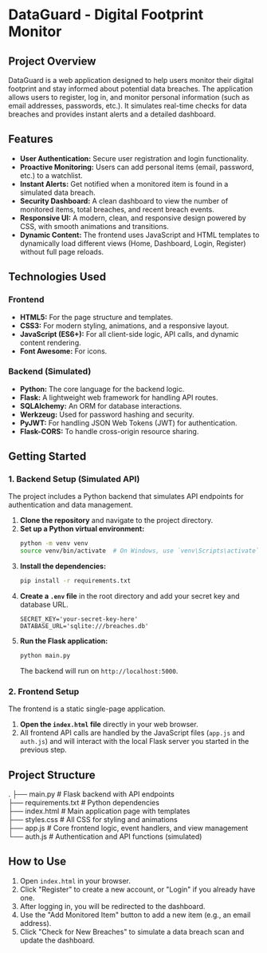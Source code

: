 # DataGuard - Digital Footprint Monitor

## Project Overview
DataGuard is a web application designed to help users monitor their digital footprint and stay informed about potential data breaches. The application allows users to register, log in, and monitor personal information (such as email addresses, passwords, etc.). It simulates real-time checks for data breaches and provides instant alerts and a detailed dashboard.

## Features
- **User Authentication:** Secure user registration and login functionality.
- **Proactive Monitoring:** Users can add personal items (email, password, etc.) to a watchlist.
- **Instant Alerts:** Get notified when a monitored item is found in a simulated data breach.
- **Security Dashboard:** A clean dashboard to view the number of monitored items, total breaches, and recent breach events.
- **Responsive UI:** A modern, clean, and responsive design powered by CSS, with smooth animations and transitions.
- **Dynamic Content:** The frontend uses JavaScript and HTML templates to dynamically load different views (Home, Dashboard, Login, Register) without full page reloads.

## Technologies Used

### Frontend
- **HTML5:** For the page structure and templates.
- **CSS3:** For modern styling, animations, and a responsive layout.
- **JavaScript (ES6+):** For all client-side logic, API calls, and dynamic content rendering.
- **Font Awesome:** For icons.

### Backend (Simulated)
- **Python:** The core language for the backend logic.
- **Flask:** A lightweight web framework for handling API routes.
- **SQLAlchemy:** An ORM for database interactions.
- **Werkzeug:** Used for password hashing and security.
- **PyJWT:** For handling JSON Web Tokens (JWT) for authentication.
- **Flask-CORS:** To handle cross-origin resource sharing.

## Getting Started

### 1. Backend Setup (Simulated API)
The project includes a Python backend that simulates API endpoints for authentication and data management.

1.  **Clone the repository** and navigate to the project directory.
2.  **Set up a Python virtual environment:**
    ```bash
    python -m venv venv
    source venv/bin/activate  # On Windows, use `venv\Scripts\activate`
    ```
3.  **Install the dependencies:**
    ```bash
    pip install -r requirements.txt
    ```
4.  **Create a `.env` file** in the root directory and add your secret key and database URL.
    ```env
    SECRET_KEY='your-secret-key-here'
    DATABASE_URL='sqlite:///breaches.db'
    ```
5.  **Run the Flask application:**
    ```bash
    python main.py
    ```
    The backend will run on `http://localhost:5000`.

### 2. Frontend Setup
The frontend is a static single-page application.

1.  **Open the `index.html` file** directly in your web browser.
2.  All frontend API calls are handled by the JavaScript files (`app.js` and `auth.js`) and will interact with the local Flask server you started in the previous step.

## Project Structure
.
├── main.py             # Flask backend with API endpoints  
├── requirements.txt    # Python dependencies  
├── index.html          # Main application page with templates  
├── styles.css          # All CSS for styling and animations  
├── app.js              # Core frontend logic, event handlers, and view management  
└── auth.js             # Authentication and API functions (simulated)  

## How to Use
1.  Open `index.html` in your browser.
2.  Click "Register" to create a new account, or "Login" if you already have one.
3.  After logging in, you will be redirected to the dashboard.
4.  Use the "Add Monitored Item" button to add a new item (e.g., an email address).
5.  Click "Check for New Breaches" to simulate a data breach scan and update the dashboard.
